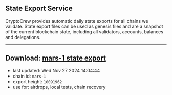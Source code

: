 ## State Export Service
CryptoCrew provides automatic daily state exports for all chains we validate. State export files can be used as genesis files and are a snapshot of the current blockchain state, including all validators, accounts, balances and delegations.

---
**Download: [mars-1 state export](https://dl-eu2.ccvalidators.com/SERVICE/mars/mars-1_export_10091962.json)**
---

- last updated: Wed Nov 27 2024 14:04:44
- chain id: `mars-1`
- export height: `10091962`
- use for: airdrops, local tests, chain recovery
